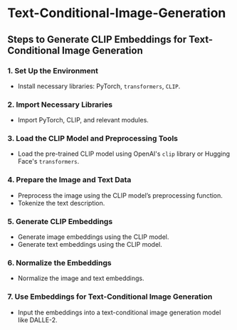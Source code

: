 # Text-Conditional-Image-Generation

## Steps to Generate CLIP Embeddings for Text-Conditional Image Generation

### 1. Set Up the Environment
- Install necessary libraries: PyTorch, `transformers`, `CLIP`.

### 2. Import Necessary Libraries
- Import PyTorch, CLIP, and relevant modules.

### 3. Load the CLIP Model and Preprocessing Tools
- Load the pre-trained CLIP model using OpenAI's `clip` library or Hugging Face's `transformers`.

### 4. Prepare the Image and Text Data
- Preprocess the image using the CLIP model’s preprocessing function.
- Tokenize the text description.

### 5. Generate CLIP Embeddings
- Generate image embeddings using the CLIP model.
- Generate text embeddings using the CLIP model.

### 6. Normalize the Embeddings
- Normalize the image and text embeddings.

### 7. Use Embeddings for Text-Conditional Image Generation
- Input the embeddings into a text-conditional image generation model like DALLE-2.

